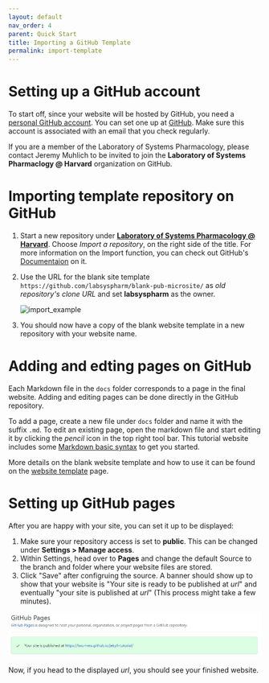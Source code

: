 ```yaml
---
layout: default
nav_order: 4
parent: Quick Start
title: Importing a GitHub Template
permalink: import-template
---
```


# Setting up a GitHub account

To start off, since your website will be hosted by GitHub, you need a [personal GitHub account](https://docs.github.com/en/get-started/learning-about-github/types-of-github-accounts#personal-user-accounts). You can set one up at [GitHub](https://github.com/). Make sure this account is associated with an email that you check regularly. 

If you are a member of the Laboratory of Systems Pharmacology, please contact Jeremy Muhlich to be invited to join the **Laboratory of Systems Pharmaclogy @ Harvard** organization on GitHub.

# Importing template repository on GitHub

1. Start a new repository under [**Laboratory of Systems Pharmacology @ Harvard**](https://github.com/labsyspharm). Choose _Import a repository_, on the right side of the title. For more information on the Import function, you can check out GitHub's [Documentaion](https://docs.github.com/en/github/importing-your-projects-to-github/importing-source-code-to-github/importing-a-repository-with-github-importer) on it.
1. Use the URL for the blank site template `https://github.com/labsyspharm/blank-pub-microsite/` as _old repository's clone URL_ and set **labsyspharm** as the owner.

    <img src="images/import-screenshot.PNG" alt="import_example" width="700"/>

3. You should now have a copy of the blank website template in a new repository with your website name. 

# Adding and edting pages on GitHub

Each Markdown file in the `docs` folder corresponds to a page in the final website. Adding and editing pages can be done directly in the GitHub repository. 

To add a page, create a new file under `docs` folder and name it with the suffix `.md`. To edit an existing page, open the markdown file and start editing it by clicking the _pencil_ icon in the top right tool bar. This tutorial website includes some [Markdown basic syntax](../markdown-basic) to get you started.

More details on the blank website template and how to use it can be found on the [website template](../website-template/) page.

# Setting up GitHub pages

After you are happy with your site, you can set it up to be displayed:
1. Make sure your repository access is set to **public**. This can be changed under **Settings > Manage access**.
2. Within Settings, head over to **Pages** and change the default Source to the branch and folder where your website files are stored.
3. Click "Save" after configruing the source. A banner should show up to show that your website is "Your site is ready to be published at *url*" and eventually "your site is published at *url*" (This process might take a few minutes).

![screenshot of banner](../images/ghpages-setup.jpg)

Now, if you head to the displayed *url*, you should see your finished website. 
